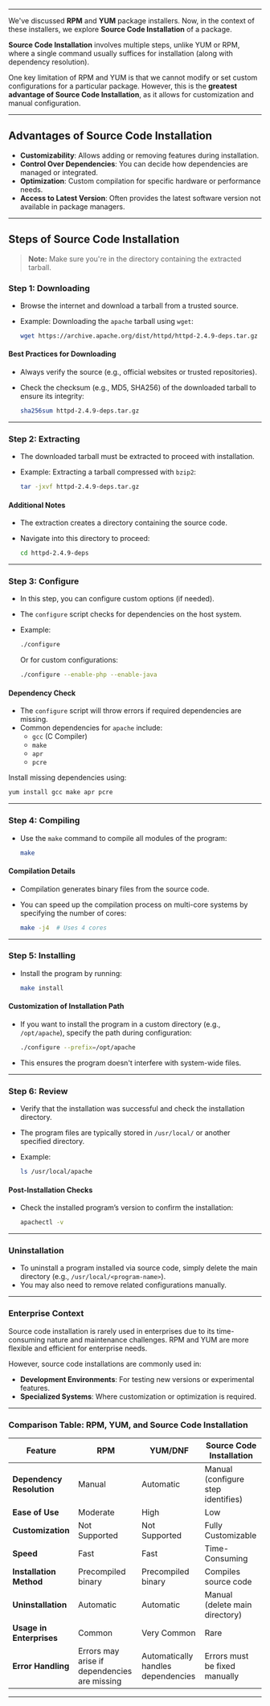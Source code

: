 ___

We've discussed **RPM** and **YUM** package installers. Now, in the context of these installers, we explore **Source Code Installation** of a package.

**Source Code Installation** involves multiple steps, unlike YUM or RPM, where a single command usually suffices for installation (along with dependency resolution).

One key limitation of RPM and YUM is that we cannot modify or set custom configurations for a particular package. However, this is the **greatest advantage of Source Code Installation**, as it allows for customization and manual configuration.

---

## **Advantages of Source Code Installation**

- **Customizability**: Allows adding or removing features during installation.
- **Control Over Dependencies**: You can decide how dependencies are managed or integrated.
- **Optimization**: Custom compilation for specific hardware or performance needs.
- **Access to Latest Version**: Often provides the latest software version not available in package managers.

---

## **Steps of Source Code Installation**

> **Note:** Make sure you're in the directory containing the extracted tarball.

### **Step 1: Downloading**

- Browse the internet and download a tarball from a trusted source.
- Example: Downloading the `apache` tarball using `wget`:
    
    ```bash
    wget https://archive.apache.org/dist/httpd/httpd-2.4.9-deps.tar.gz
    ```
    

#### **Best Practices for Downloading**

- Always verify the source (e.g., official websites or trusted repositories).
- Check the checksum (e.g., MD5, SHA256) of the downloaded tarball to ensure its integrity:
    
    ```bash
    sha256sum httpd-2.4.9-deps.tar.gz
    ```
    

---

### **Step 2: Extracting**

- The downloaded tarball must be extracted to proceed with installation.
- Example: Extracting a tarball compressed with `bzip2`:
    
    ```bash
    tar -jxvf httpd-2.4.9-deps.tar.gz
    ```
    

#### **Additional Notes**

- The extraction creates a directory containing the source code.
- Navigate into this directory to proceed:
    
    ```bash
    cd httpd-2.4.9-deps
    ```
    

---

### **Step 3: Configure**

- In this step, you can configure custom options (if needed).
- The `configure` script checks for dependencies on the host system.
- Example:
    
    ```bash
    ./configure
    ```
    
    Or for custom configurations:
    
    ```bash
    ./configure --enable-php --enable-java
    ```
    

#### **Dependency Check**

- The `configure` script will throw errors if required dependencies are missing.
- Common dependencies for `apache` include:
    - `gcc` (C Compiler)
    - `make`
    - `apr`
    - `pcre`

Install missing dependencies using:

```bash
yum install gcc make apr pcre
```

---

### **Step 4: Compiling**

- Use the `make` command to compile all modules of the program:
    
    ```bash
    make
    ```
    

#### **Compilation Details**

- Compilation generates binary files from the source code.
- You can speed up the compilation process on multi-core systems by specifying the number of cores:
    
    ```bash
    make -j4  # Uses 4 cores
    ```
    

---

### **Step 5: Installing**

- Install the program by running:
    
    ```bash
    make install
    ```
    

#### **Customization of Installation Path**

- If you want to install the program in a custom directory (e.g., `/opt/apache`), specify the path during configuration:
    
    ```bash
    ./configure --prefix=/opt/apache
    ```
    
- This ensures the program doesn't interfere with system-wide files.

---

### **Step 6: Review**

- Verify that the installation was successful and check the installation directory.
- The program files are typically stored in `/usr/local/` or another specified directory.
- Example:
    
    ```bash
    ls /usr/local/apache
    ```
    

#### **Post-Installation Checks**

- Check the installed program’s version to confirm the installation:
    
    ```bash
    apachectl -v
    ```
    

---

### **Uninstallation**

- To uninstall a program installed via source code, simply delete the main directory (e.g., `/usr/local/<program-name>`).
- You may also need to remove related configurations manually.

---

### **Enterprise Context**

Source code installation is rarely used in enterprises due to its time-consuming nature and maintenance challenges. RPM and YUM are more flexible and efficient for enterprise needs.

However, source code installations are commonly used in:

- **Development Environments**: For testing new versions or experimental features.
- **Specialized Systems**: Where customization or optimization is required.

---

### **Comparison Table: RPM, YUM, and Source Code Installation**

| Feature                   | **RPM**                                      | **YUM/DNF**                        | **Source Code Installation**       |
| ------------------------- | -------------------------------------------- | ---------------------------------- | ---------------------------------- |
| **Dependency Resolution** | Manual                                       | Automatic                          | Manual (configure step identifies) |
| **Ease of Use**           | Moderate                                     | High                               | Low                                |
| **Customization**         | Not Supported                                | Not Supported                      | Fully Customizable                 |
| **Speed**                 | Fast                                         | Fast                               | Time-Consuming                     |
| **Installation Method**   | Precompiled binary                           | Precompiled binary                 | Compiles source code               |
| **Uninstallation**        | Automatic                                    | Automatic                          | Manual (delete main directory)     |
| **Usage in Enterprises**  | Common                                       | Very Common                        | Rare                               |
| **Error Handling**        | Errors may arise if dependencies are missing | Automatically handles dependencies | Errors must be fixed manually      |
___
